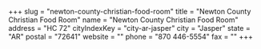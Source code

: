 +++
slug = "newton-county-christian-food-room"
title = "Newton County Christian Food Room"
name = "Newton County Christian Food Room"
address = "HC 72"
cityIndexKey = "city-ar-jasper"
city = "Jasper"
state = "AR"
postal = "72641"
website = ""
phone = "870 446-5554"
fax = ""
+++
